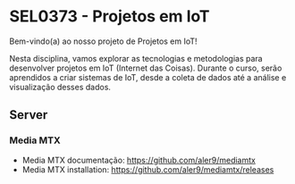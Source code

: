 # SEL0373 - Projetos em IoT

Bem-vindo(a) ao nosso projeto de Projetos em IoT!

Nesta disciplina, vamos explorar as tecnologias e metodologias para desenvolver projetos em IoT (Internet das Coisas). Durante o curso, serão aprendidos a criar sistemas de IoT, desde a coleta de dados até a análise e visualização desses dados.

## Server

### Media MTX

- Media MTX documentação: https://github.com/aler9/mediamtx
- Media MTX installation: https://github.com/aler9/mediamtx/releases 